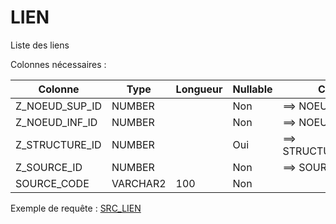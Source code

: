 # LIEN

Liste des liens

Colonnes nécessaires :

|Colonne       |Type    |Longueur|Nullable|Commentaire              |
|--------------|--------|--------|--------|-------------------------|
|Z_NOEUD_SUP_ID|NUMBER  |        |Non     |==> NOEUD.SOURCE_CODE    |
|Z_NOEUD_INF_ID|NUMBER  |        |Non     |==> NOEUD.SOURCE_CODE    |
|Z_STRUCTURE_ID|NUMBER  |        |Oui     |==> STRUCTURE.SOURCE_CODE|
|Z_SOURCE_ID   |NUMBER  |        |Non     |==> SOURCE.CODE          |
|SOURCE_CODE   |VARCHAR2|100     |Non     |                         |


Exemple de requête :
[SRC_LIEN](../Apogée/SRC_LIEN.sql)